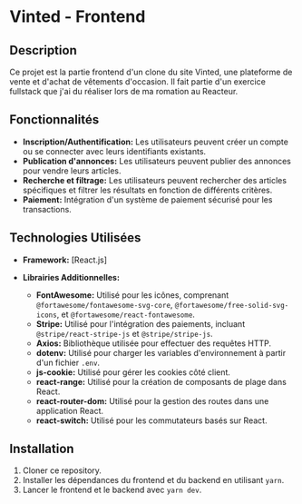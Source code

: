 # Vinted - Frontend

## Description

Ce projet est la partie frontend d'un clone du site Vinted, une plateforme de vente et d'achat de vêtements d'occasion. Il fait partie d'un exercice fullstack que j'ai du réaliser lors de ma romation au Reacteur. 

## Fonctionnalités

- **Inscription/Authentification:** Les utilisateurs peuvent créer un compte ou se connecter avec leurs identifiants existants.
- **Publication d'annonces:** Les utilisateurs peuvent publier des annonces pour vendre leurs articles.
- **Recherche et filtrage:** Les utilisateurs peuvent rechercher des articles spécifiques et filtrer les résultats en fonction de différents critères.
- **Paiement:** Intégration d'un système de paiement sécurisé pour les transactions.

## Technologies Utilisées

- **Framework:** [React.js]
- **Librairies Additionnelles:**

  - **FontAwesome:** Utilisé pour les icônes, comprenant `@fortawesome/fontawesome-svg-core`, `@fortawesome/free-solid-svg-icons`, et `@fortawesome/react-fontawesome`.
  - **Stripe:** Utilisé pour l'intégration des paiements, incluant `@stripe/react-stripe-js` et `@stripe/stripe-js`.
  - **Axios:** Bibliothèque utilisée pour effectuer des requêtes HTTP.
  - **dotenv:** Utilisé pour charger les variables d'environnement à partir d'un fichier `.env`.
  - **js-cookie:** Utilisé pour gérer les cookies côté client.
  - **react-range:** Utilisé pour la création de composants de plage dans React.
  - **react-router-dom:** Utilisé pour la gestion des routes dans une application React.
  - **react-switch:** Utilisé pour les commutateurs basés sur React.


## Installation

1. Cloner ce repository.
2. Installer les dépendances du frontend et du backend en utilisant `yarn`.
3. Lancer le frontend et le backend avec `yarn dev`.
